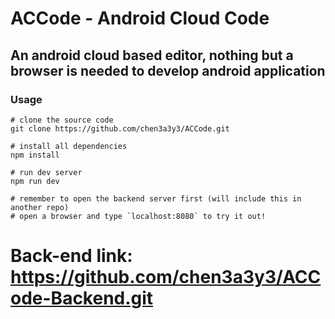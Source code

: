 # ACCode - Android Cloud Code
## An android cloud based editor, nothing but a browser is needed to develop android application

### Usage
```
# clone the source code
git clone https://github.com/chen3a3y3/ACCode.git

# install all dependencies
npm install

# run dev server
npm run dev

# remember to open the backend server first (will include this in another repo)
# open a browser and type `localhost:8080` to try it out!
```

# Back-end link: https://github.com/chen3a3y3/ACCode-Backend.git
